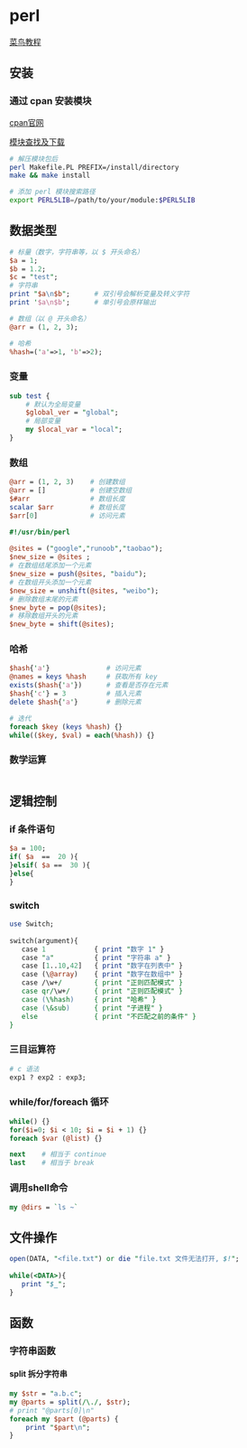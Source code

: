 
# perl

[菜鸟教程](https://www.runoob.com/perl/perl-tutorial.html)

## 安装

### 通过 cpan 安装模块

[cpan官网](https://www.cpan.org)

[模块查找及下载](https://metacpan.org)

```sh
# 解压模块包后
perl Makefile.PL PREFIX=/install/directory
make && make install

# 添加 perl 模块搜索路径
export PERL5LIB=/path/to/your/module:$PERL5LIB
```

## 数据类型

```perl
# 标量（数字，字符串等，以 $ 开头命名）
$a = 1;
$b = 1.2;
$c = "test";
# 字符串
print "$a\n$b";      # 双引号会解析变量及转义字符
print '$a\n$b';      # 单引号会原样输出

# 数组（以 @ 开头命名）
@arr = (1, 2, 3);

# 哈希
%hash=('a'=>1, 'b'=>2);
```

### 变量

```perl
sub test {
    # 默认为全局变量
    $global_ver = "global";
    # 局部变量
    my $local_var = "local";
}
```

### 数组

```perl
@arr = (1, 2, 3)    # 创建数组
@arr = []           # 创建空数组
$#arr               # 数组长度
scalar $arr         # 数组长度
$arr[0]             # 访问元素

#!/usr/bin/perl
 
@sites = ("google","runoob","taobao");
$new_size = @sites ;
# 在数组结尾添加一个元素
$new_size = push(@sites, "baidu");
# 在数组开头添加一个元素
$new_size = unshift(@sites, "weibo");
# 删除数组末尾的元素
$new_byte = pop(@sites);
# 移除数组开头的元素
$new_byte = shift(@sites);
```

### 哈希

```perl
$hash{'a'}              # 访问元素
@names = keys %hash     # 获取所有 key
exists($hash{'a'})      # 查看是否存在元素
$hash{'c'} = 3          # 插入元素
delete $hash{'a'}       # 删除元素

# 迭代
foreach $key (keys %hash) {}
while(($key, $val) = each(%hash)) {}
```

### 数学运算

```perl
```

## 逻辑控制

### if 条件语句

```perl
$a = 100;
if( $a  ==  20 ){
}elsif( $a ==  30 ){
}else{
}
```

### switch

```perl
use Switch;
 
switch(argument){
   case 1            { print "数字 1" }
   case "a"          { print "字符串 a" }
   case [1..10,42]   { print "数字在列表中" }
   case (\@array)    { print "数字在数组中" }
   case /\w+/        { print "正则匹配模式" }
   case qr/\w+/      { print "正则匹配模式" }
   case (\%hash)     { print "哈希" }
   case (\&sub)      { print "子进程" }
   else              { print "不匹配之前的条件" }
}
```

### 三目运算符

```perl
# c 语法
exp1 ? exp2 : exp3;
```

### while/for/foreach 循环

```perl
while() {}
for($i=0; $i < 10; $i = $i + 1) {}
foreach $var (@list) {}

next    # 相当于 continue
last    # 相当于 break
```

### 调用shell命令

```perl
my @dirs = `ls ~`
```

## 文件操作

```perl
open(DATA, "<file.txt") or die "file.txt 文件无法打开, $!";
 
while(<DATA>){
   print "$_";
}
```

## 函数

### 字符串函数

#### split 拆分字符串

```perl
my $str = "a.b.c";
my @parts = split(/\./, $str);
# print "@parts[0]\n"
foreach my $part (@parts) {
    print "$part\n";
}
```
